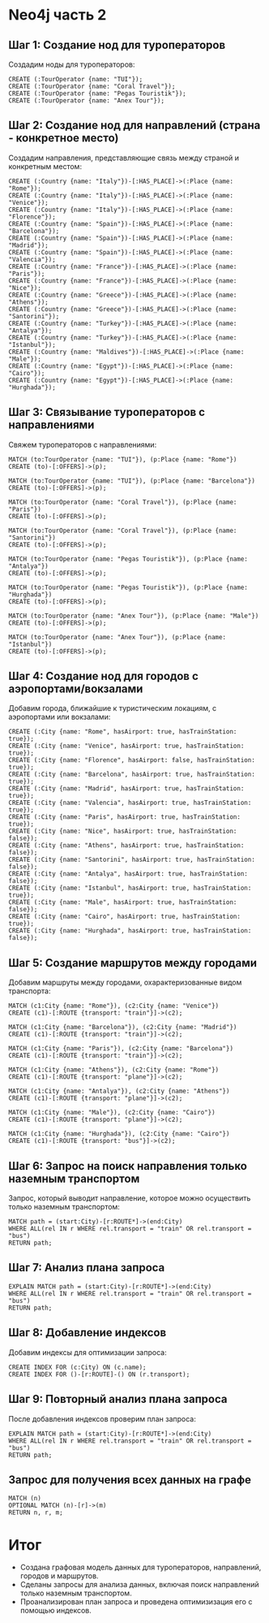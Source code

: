 # Neo4j часть 2

## Шаг 1: Создание нод для туроператоров
Создадим ноды для туроператоров:
```cypher
CREATE (:TourOperator {name: "TUI"});
CREATE (:TourOperator {name: "Coral Travel"});
CREATE (:TourOperator {name: "Pegas Touristik"});
CREATE (:TourOperator {name: "Anex Tour"});
```

## Шаг 2: Создание нод для направлений (страна - конкретное место)
Создадим направления, представляющие связь между страной и конкретным местом:
```cypher
CREATE (:Country {name: "Italy"})-[:HAS_PLACE]->(:Place {name: "Rome"});
CREATE (:Country {name: "Italy"})-[:HAS_PLACE]->(:Place {name: "Venice"});
CREATE (:Country {name: "Italy"})-[:HAS_PLACE]->(:Place {name: "Florence"});
CREATE (:Country {name: "Spain"})-[:HAS_PLACE]->(:Place {name: "Barcelona"});
CREATE (:Country {name: "Spain"})-[:HAS_PLACE]->(:Place {name: "Madrid"});
CREATE (:Country {name: "Spain"})-[:HAS_PLACE]->(:Place {name: "Valencia"});
CREATE (:Country {name: "France"})-[:HAS_PLACE]->(:Place {name: "Paris"});
CREATE (:Country {name: "France"})-[:HAS_PLACE]->(:Place {name: "Nice"});
CREATE (:Country {name: "Greece"})-[:HAS_PLACE]->(:Place {name: "Athens"});
CREATE (:Country {name: "Greece"})-[:HAS_PLACE]->(:Place {name: "Santorini"});
CREATE (:Country {name: "Turkey"})-[:HAS_PLACE]->(:Place {name: "Antalya"});
CREATE (:Country {name: "Turkey"})-[:HAS_PLACE]->(:Place {name: "Istanbul"});
CREATE (:Country {name: "Maldives"})-[:HAS_PLACE]->(:Place {name: "Male"});
CREATE (:Country {name: "Egypt"})-[:HAS_PLACE]->(:Place {name: "Cairo"});
CREATE (:Country {name: "Egypt"})-[:HAS_PLACE]->(:Place {name: "Hurghada"});
```

## Шаг 3: Связывание туроператоров с направлениями
Свяжем туроператоров с направлениями:
```cypher
MATCH (to:TourOperator {name: "TUI"}), (p:Place {name: "Rome"})
CREATE (to)-[:OFFERS]->(p);

MATCH (to:TourOperator {name: "TUI"}), (p:Place {name: "Barcelona"})
CREATE (to)-[:OFFERS]->(p);

MATCH (to:TourOperator {name: "Coral Travel"}), (p:Place {name: "Paris"})
CREATE (to)-[:OFFERS]->(p);

MATCH (to:TourOperator {name: "Coral Travel"}), (p:Place {name: "Santorini"})
CREATE (to)-[:OFFERS]->(p);

MATCH (to:TourOperator {name: "Pegas Touristik"}), (p:Place {name: "Antalya"})
CREATE (to)-[:OFFERS]->(p);

MATCH (to:TourOperator {name: "Pegas Touristik"}), (p:Place {name: "Hurghada"})
CREATE (to)-[:OFFERS]->(p);

MATCH (to:TourOperator {name: "Anex Tour"}), (p:Place {name: "Male"})
CREATE (to)-[:OFFERS]->(p);

MATCH (to:TourOperator {name: "Anex Tour"}), (p:Place {name: "Istanbul"})
CREATE (to)-[:OFFERS]->(p);
```

## Шаг 4: Создание нод для городов с аэропортами/вокзалами
Добавим города, ближайшие к туристическим локациям, с аэропортами или вокзалами:
```cypher
CREATE (:City {name: "Rome", hasAirport: true, hasTrainStation: true});
CREATE (:City {name: "Venice", hasAirport: true, hasTrainStation: true});
CREATE (:City {name: "Florence", hasAirport: false, hasTrainStation: true});
CREATE (:City {name: "Barcelona", hasAirport: true, hasTrainStation: true});
CREATE (:City {name: "Madrid", hasAirport: true, hasTrainStation: true});
CREATE (:City {name: "Valencia", hasAirport: true, hasTrainStation: true});
CREATE (:City {name: "Paris", hasAirport: true, hasTrainStation: true});
CREATE (:City {name: "Nice", hasAirport: true, hasTrainStation: false});
CREATE (:City {name: "Athens", hasAirport: true, hasTrainStation: false});
CREATE (:City {name: "Santorini", hasAirport: true, hasTrainStation: false});
CREATE (:City {name: "Antalya", hasAirport: true, hasTrainStation: false});
CREATE (:City {name: "Istanbul", hasAirport: true, hasTrainStation: true});
CREATE (:City {name: "Male", hasAirport: true, hasTrainStation: false});
CREATE (:City {name: "Cairo", hasAirport: true, hasTrainStation: true});
CREATE (:City {name: "Hurghada", hasAirport: true, hasTrainStation: false});
```

## Шаг 5: Создание маршрутов между городами
Добавим маршруты между городами, охарактеризованные видом транспорта:
```cypher
MATCH (c1:City {name: "Rome"}), (c2:City {name: "Venice"})
CREATE (c1)-[:ROUTE {transport: "train"}]->(c2);

MATCH (c1:City {name: "Barcelona"}), (c2:City {name: "Madrid"})
CREATE (c1)-[:ROUTE {transport: "train"}]->(c2);

MATCH (c1:City {name: "Paris"}), (c2:City {name: "Barcelona"})
CREATE (c1)-[:ROUTE {transport: "train"}]->(c2);

MATCH (c1:City {name: "Athens"}), (c2:City {name: "Rome"})
CREATE (c1)-[:ROUTE {transport: "plane"}]->(c2);

MATCH (c1:City {name: "Antalya"}), (c2:City {name: "Athens"})
CREATE (c1)-[:ROUTE {transport: "plane"}]->(c2);

MATCH (c1:City {name: "Male"}), (c2:City {name: "Cairo"})
CREATE (c1)-[:ROUTE {transport: "plane"}]->(c2);

MATCH (c1:City {name: "Hurghada"}), (c2:City {name: "Cairo"})
CREATE (c1)-[:ROUTE {transport: "bus"}]->(c2);
```

## Шаг 6: Запрос на поиск направления только наземным транспортом
Запрос, который выводит направление, которое можно осуществить только наземным транспортом:
```cypher
MATCH path = (start:City)-[r:ROUTE*]->(end:City)
WHERE ALL(rel IN r WHERE rel.transport = "train" OR rel.transport = "bus")
RETURN path;
```

## Шаг 7: Анализ плана запроса
```cypher
EXPLAIN MATCH path = (start:City)-[r:ROUTE*]->(end:City)
WHERE ALL(rel IN r WHERE rel.transport = "train" OR rel.transport = "bus")
RETURN path;
```

## Шаг 8: Добавление индексов
Добавим индексы для оптимизации запроса:
```cypher
CREATE INDEX FOR (c:City) ON (c.name);
CREATE INDEX FOR ()-[r:ROUTE]-() ON (r.transport);
```

## Шаг 9: Повторный анализ плана запроса
После добавления индексов проверим план запроса:
```cypher
EXPLAIN MATCH path = (start:City)-[r:ROUTE*]->(end:City)
WHERE ALL(rel IN r WHERE rel.transport = "train" OR rel.transport = "bus")
RETURN path;
```

## Запрос для получения всех данных на графе
```cypher
MATCH (n)
OPTIONAL MATCH (n)-[r]->(m)
RETURN n, r, m;
```

# Итог
- Создана графовая модель данных для туроператоров, направлений, городов и маршрутов.
- Сделаны запросы для анализа данных, включая поиск направлений только наземным транспортом.
- Проанализирован план запроса и проведена оптимизизация его с помощью индексов.